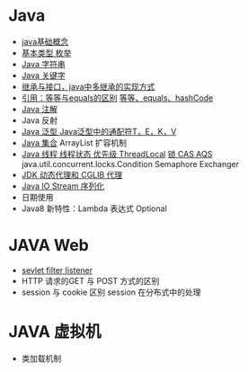 # Java

- [java基础概念](java基础概念.md)
- [基本类型   枚举](数据类型.md) 
- [Java 字符串](字符串.md)
- [Java 关键字](Java关键字.md)
- [继承与接口，java中多继承的实现方式](多重继承-接口-mixin.md)
- [引用：等等与equals的区别](https://gitee.com/moxi159753/LearningNotes/blob/master/%E6%A0%A1%E6%8B%9B%E9%9D%A2%E8%AF%95/%E5%9F%BA%E7%A1%80%E9%9D%A2%E8%AF%95%E9%A2%98/1_equals%E5%92%8C%E7%AD%89%E7%AD%89%E7%9A%84%E5%8C%BA%E5%88%AB/README.md) [等等、equals、hashCode](对象相等比较.md)
- [Java 注解](java注解.md)
- Java 反射
- [Java 泛型    Java泛型中的通配符T，E，K，V](Java泛型.md)
- [Java 集合](集合.md)    ArrayList 扩容机制
- [Java 线程    线程状态    优先级    ThreadLocal](多线程.md)    [锁    CAS    AQS](锁.md) 
  java.util.concurrent.locks.Condition 
  Semaphore 
  Exchanger
- [JDK 动态代理和 CGLIB 代理](动态代理.md)
- [Java IO    Stream    序列化](JavaIO流.md)
- 日期使用
- Java8 新特性：Lambda 表达式    Optional

# JAVA Web

- [sevlet filter listener](JavaWeb基础.md)
- HTTP 请求的GET 与 POST 方式的区别
- session 与 cookie 区别    session 在分布式中的处理

# JAVA 虚拟机

- 类加载机制

